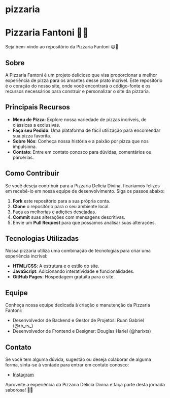 # pizzaria
# Pizzaria Fantoni 🍕🌟

Seja bem-vindo ao repositório da Pizzaria Fantoni 😋🍕

## Sobre

A Pizzaria Fantoni é um projeto delicioso que visa proporcionar a melhor experiência de pizza para os amantes desse prato incrível. Este repositório é o coração do nosso site, onde você encontrará o código-fonte e os recursos necessários para construir e personalizar o site da pizzaria.

## Principais Recursos

- **Menu de Pizza**: Explore nossa variedade de pizzas incríveis, de clássicas a exclusivas.
- **Faça seu Pedido**: Uma plataforma de fácil utilização para encomendar sua pizza favorita.
- **Sobre Nós**: Conheça nossa história e a paixão por pizza que nos impulsiona.
- **Contato**: Entre em contato conosco para dúvidas, comentários ou parcerias.

## Como Contribuir

Se você deseja contribuir para a Pizzaria Delícia Divina, ficaríamos felizes em recebê-lo em nossa equipe de desenvolvimento. Siga os passos abaixo:

1. **Fork** este repositório para a sua própria conta.
2. **Clone** o repositório para o seu ambiente local.
3. Faça as melhorias e adições desejadas.
4. **Commit** suas alterações com mensagens descritivas.
5. Envie um **Pull Request** para que possamos analisar suas alterações.

## Tecnologias Utilizadas

Nossa pizzaria utiliza uma combinação de tecnologias para criar uma experiência incrível:

- **HTML/CSS**: A estrutura e o estilo do site.
- **JavaScript**: Adicionando interatividade e funcionalidades.
- **GitHub Pages**: Hospedagem gratuita para o site.

## Equipe

Conheça nossa equipe dedicada à criação e manutenção da Pizzaria Fantoni:

- Desenvolvedor de Backend e Gestor de Projetos: Ruan Gabriel (@rb_rs_)
- Desenvolvedor de Frontend e Designer: Douglas Hariel (@harixts)

## Contato

Se você tem alguma dúvida, sugestão ou deseja colaborar de alguma forma, sinta-se à vontade para entrar em contato conosco:

- [Instagram](https://www.instagram.com/deliciadivina)

Aproveite a experiência da Pizzaria Delícia Divina e faça parte desta jornada saborosa! 🍕✨
